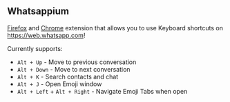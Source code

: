 Whatsappium
-----------

[Firefox](https://addons.mozilla.org/en-US/firefox/addon/whatsapp-ium/) and [Chrome](https://chrome.google.com/webstore/detail/whatsappium/eedgndchicdbbbejcpalinoieoegbfap) extension that allows you to use Keyboard shortcuts on https://web.whatsapp.com!

Currently supports:

* `Alt + Up` - Move to previous conversation
* `Alt + Down` - Move to next conversation
* `Alt + K` - Search contacts and chat
* `Alt + J` - Open Emoji window
* `Alt + Left` + `Alt + Right` - Navigate Emoji Tabs when open
